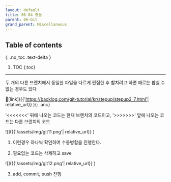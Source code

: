```yaml
---
layout: default
title: 06-04 충돌
parent: 06-Git
grand_parent: Miscellaneous
---
```


## Table of contents
{: .no_toc .text-delta }

1. TOC
{:toc}

---

두 개의 다른 브랜치에서 동일한 파일을 다르게 편집한 후 합치려고 하면 때로는 합칠 수 없는 경우도 있다

🔗[link]({{'https://backlog.com/git-tutorial/kr/stepup/stepup2_7.html'| relative_url}} ){: .anc}


 '<<<<<<<' 뒤에 나오는 코드는 현재 브랜치의 코드이고, '>>>>>>>' 앞에 나오는 코드는 다른 브랜치의 코드

  ![]({{'/assets/img/git11.png'| relative_url}} )

 1. 이런경우 하나씩 확인하여 수동병합을 진행한다.

 2. 필요없는 코드는 삭제하고 save

  ![]({{'/assets/img/git12.png'| relative_url}} )

3. add, commit, push 진행